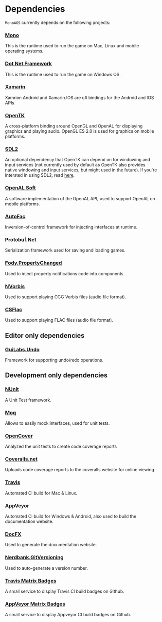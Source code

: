 # Dependencies

`MonoAGS` currently depends on the following projects:

### [Mono](http://www.mono-project.com/)

This is the runtime used to run the game on Mac, Linux and mobile operating systems.

### [Dot Net Framework](https://docs.microsoft.com/en-us/dotnet/framework/)

This is the runtime used to run the game on Windows OS.

### [Xamarin](https://www.xamarin.com)

Xamrion.Android and Xamarin.IOS are c# bindings for the Android and IOS APIs.

### [OpenTK](https://github.com/opentk/opentk)

A cross-platform binding around OpenGL and OpenAL for displaying graphics and playing audio.
OpenGL ES 2.0 is used for graphics on mobile platforms.

### [SDL2](https://www.libsdl.org/)

An optional dependency that OpenTK can depend on for windowing and input services (not currently used by default as OpenTK also provides native windowing and input services, but might used in the future). If you're intersted in using SDL2, read [here](https://github.com/opentk/opentk-dependencies).

### [OpenAL Soft](http://kcat.strangesoft.net/openal.html)

A software implementation of the OpenAL API, used to support OpenAL on mobile platforms.

### [AutoFac](https://github.com/autofac/Autofac)

Inversion-of-control framework for injecting interfaces at runtime.

### Protobuf.Net

Serialization framework used for saving and loading games.

### [Fody.PropertyChanged](https://github.com/Fody/PropertyChanged)

Used to inject property notifications code into components.

### [NVorbis](https://github.com/ioctlLR/NVorbis)

Used to support playing OGG Vorbis files (audio file format).

### [CSFlac](https://github.com/tzachshabtay/CSFlac)

Used to support playing FLAC files (audio file format).

## Editor only dependencies

### [GuiLabs.Undo](https://github.com/KirillOsenkov/Undo)

Framework for supporting undo/redo operations.

## Development only dependencies

### [NUnit](http://nunit.org/)

A Unit Test framework.

### [Moq](https://github.com/moq/moq4)

Allows to easily mock interfaces, used for unit tests.

### [OpenCover](https://github.com/OpenCover/opencover)

Analyzed the unit tests to create code coverage reports

### [Coveralls.net](https://github.com/csMACnz/coveralls.net)

Uploads code coverage reports to the coveralls website for online viewing.

### [Travis](https://travis-ci.org/)

Automated CI build for Mac & Linux.

### [AppVeyor](https://www.appveyor.com/)

Automated CI build for Windows & Android, also used to build the documentation website.

### [DocFX](https://dotnet.github.io/docfx/)

Used to generate the documentation website.

### [Nerdbank.GitVersioning](https://github.com/AArnott/Nerdbank.GitVersioning)

Used to auto-generate a version number.

### [Travis Matrix Badges](https://github.com/bjfish/travis-matrix-badges)

A small service to display Travis CI build badges on Github.

### [AppVeyor Matrix Badges](https://github.com/tzachshabtay/appveyor-matrix-badges)

A small service to display Appveyor CI build badges on Github.
